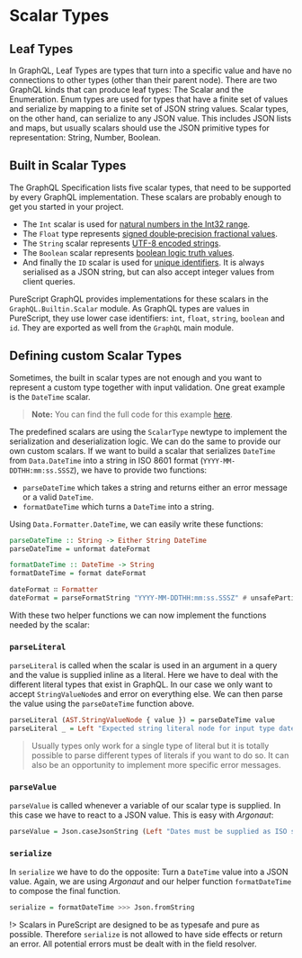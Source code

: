 # Scalar Types

## Leaf Types

In GraphQL, Leaf Types are types that turn into a specific value and have no connections to other types (other than their parent node).
There are two GraphQL kinds that can produce leaf types: The Scalar and the Enumeration.
Enum types are used for types that have a finite set of values and serialize by mapping to a finite set of JSON string values.
Scalar types, on the other hand, can serialize to any JSON value.
This includes JSON lists and maps, but usually scalars should use the JSON primitive types for representation: String, Number, Boolean.

## Built in Scalar Types

The GraphQL Specification lists five scalar types, that need to be supported by every GraphQL implementation.
These scalars are probably enough to get you started in your project.

- The `Int` scalar is used for [natural numbers in the Int32 range](http://spec.graphql.org/June2018/#sec-Int).
- The `Float` type represents [signed double‐precision fractional values](http://spec.graphql.org/June2018/#sec-Float).
- The `String` scalar represents [UTF-8 encoded strings](http://spec.graphql.org/June2018/#sec-String).
- The `Boolean` scalar represents [boolean logic truth values](http://spec.graphql.org/June2018/#sec-Boolean).
- And finally the `ID` scalar is used for [unique identifiers](http://spec.graphql.org/June2018/#sec-ID). It is always serialised as a JSON string, but can also accept integer values from client queries.

PureScript GraphQL provides implementations for these scalars in the `GraphQL.Builtin.Scalar` module.
As GraphQL types are values in PureScript, they use lower case identifiers: `int`, `float`, `string`, `boolean` and `id`.
They are exported as well from the `GraphQL` main module.

## Defining custom Scalar Types

Sometimes, the built in scalar types are not enough and you want to represent a custom type together with input validation.
One great example is the `DateTime` scalar.

> **Note:**
> You can find the full code for this example [here](https://github.com/hendrikniemann/purescript-graphql-fullstack-example/blob/master/backend/src/Schema/DateTime.purs).

The predefined scalars are using the `ScalarType` newtype to implement the serialization and deserialization logic.
We can do the same to provide our own custom scalars.
If we want to build a scalar that serializes `DateTime` from `Data.DateTime` into a string in ISO 8601 format (`YYYY-MM-DDTHH:mm:ss.SSSZ`), we have to provide two functions:

- `parseDateTime` which takes a string and returns either an error message or a valid `DateTime`.
- `formatDateTime` which turns a `DateTime` into a string.

Using `Data.Formatter.DateTime`, we can easily write these functions:

```purescript
parseDateTime :: String -> Either String DateTime
parseDateTime = unformat dateFormat

formatDateTime :: DateTime -> String
formatDateTime = format dateFormat

dateFormat ∷ Formatter
dateFormat = parseFormatString "YYYY-MM-DDTHH:mm:ss.SSSZ" # unsafePartial fromRight
```

With these two helper functions we can now implement the functions needed by the scalar:

### `parseLiteral`

`parseLiteral` is called when the scalar is used in an argument in a query and the value is supplied inline as a literal.
Here we have to deal with the different literal types that exist in GraphQL.
In our case we only want to accept `StringValueNode`s and error on everything else.
We can then parse the value using the `parseDateTime` function above.

```purescript
parseLiteral (AST.StringValueNode { value }) = parseDateTime value
parseLiteral _ = Left "Expected string literal node for input type date time."
```

> Usually types only work for a single type of literal but it is totally possible to parse different types of literals if you want to do so.
> It can also be an opportunity to implement more specific error messages.

### `parseValue`

`parseValue` is called whenever a variable of our scalar type is supplied.
In this case we have to react to a JSON value. This is easy with _Argonaut_:

```purescript
parseValue = Json.caseJsonString (Left "Dates must be supplied as ISO strings.") parseDateTime
```

### `serialize`

In `serialize` we have to do the opposite:
Turn a `DateTime` value into a JSON value.
Again, we are using _Argonaut_ and our helper function `formatDateTime` to compose the final function.

```purescript
serialize = formatDateTime >>> Json.fromString
```

!> Scalars in PureScript are designed to be as typesafe and pure as possible.
Therefore `serialize` is not allowed to have side effects or return an error.
All potential errors must be dealt with in the field resolver.
